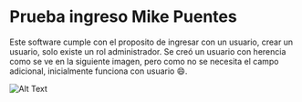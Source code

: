 # Prueba ingreso Mike Puentes

Este software cumple con el proposito de ingresar con un usuario, crear un usuario, solo existe un rol administrador.
Se creó un usuario con herencia como se ve en la siguiente imagen, pero como no se necesita el campo adicional, inicialmente funciona con usuario :smile:.

![Alt Text](url)
